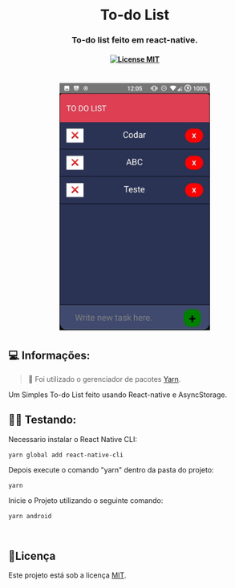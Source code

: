 <h1 align="center">
  <br>
  To-do List
  <br>
</h1>

<h3 align="center">To-do list feito em react-native.</h4>

<h4 align="center">
  <a href="https://opensource.org/licenses/MIT">
    <img src="https://img.shields.io/badge/License-MIT-blue.svg" alt="License MIT">
  </a>
</h4>

<h1 align="center">
<img src=".github/image.jpg?raw=true" alt="Imagem do Aplicativo" width="300px">
</h1>

## 💻 Informações:

> 🚩 Foi utilizado o gerenciador de pacotes [Yarn](https://yarnpkg.com/pt-BR/).

Um Simples To-do List feito usando React-native e AsyncStorage.

## 👨‍🏫 Testando:

Necessario instalar o React Native CLI:

```
yarn global add react-native-cli
```

Depois execute o comando "yarn" dentro da pasta do projeto:

```
yarn
```

Inicie o Projeto utilizando o seguinte comando:

```
yarn android
```

<br>

## 📝Licença

Este projeto está sob a licença [MIT](LICENSE).
